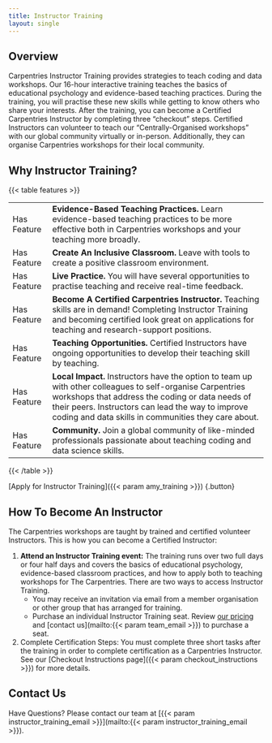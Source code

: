 ```yaml
---
title: Instructor Training
layout: single
---
```



## Overview 

Carpentries Instructor Training provides strategies to teach coding and data workshops. Our 16-hour interactive training teaches the basics of educational psychology and evidence-based teaching practices. During the training, you will practise these new skills while getting to know others who share your interests. After the training, you can become a Certified Carpentries Instructor by completing three “checkout” steps. Certified Instructors can volunteer to teach our “Centrally-Organised workshops” with our global community virtually or in-person. Additionally, they can organise Carpentries workshops for their local community.

## Why Instructor Training?


{{< table features >}}
<table>
    <tr>
        <td>Has Feature</td>
        <td><b>Evidence-Based Teaching Practices.</b> Learn evidence-based teaching practices to be more effective both in Carpentries workshops and your teaching more broadly.</td>
    </tr>
    <tr>
        <td>Has Feature</td>
        <td><b>Create An Inclusive Classroom.</b> Leave with tools to create a positive classroom environment.</td>
    </tr>
    <tr>
        <td>Has Feature</td>
        <td><b>Live Practice.</b> You will have several opportunities to practise teaching and receive real-time feedback.</td>
    </tr>
    <tr>
        <td>Has Feature</td>
        <td><b>Become A Certified Carpentries Instructor.</b> Teaching skills are in demand! Completing Instructor Training and becoming certified look great on applications for teaching and research-support positions.</td>
    </tr>   
    <tr>
        <td>Has Feature</td>
        <td><b>Teaching Opportunities.</b> Certified Instructors have ongoing opportunities to develop their teaching skill by teaching.</td>
    </tr>   
    <tr>
        <td>Has Feature</td>
        <td><b>Local Impact.</b> Instructors have the option to team up with other colleagues to self-organise Carpentries workshops that address the coding or data needs of their peers. Instructors can lead the way to improve coding and data skills in communities they care about.</td>
    </tr>   
    <tr>
        <td>Has Feature</td>
        <td><b>Community.</b> Join a global community of like-minded professionals passionate about teaching coding and data science skills.</td>
    </tr>   


</table>
{{< /table >}}

[Apply for Instructor Training]({{< param amy_training >}})
{.button}

## How To Become An Instructor

The Carpentries workshops are taught by trained and certified volunteer Instructors. This is how you can become a Certified Instructor:

1. **Attend an Instructor Training event:** The training runs over two full days or four half days and covers the basics of educational psychology, evidence-based classroom practices, and how to apply both to teaching workshops for The Carpentries. There are two ways to access Instructor Training. 
    - You may receive an invitation via email from a member organisation or other group that has arranged for training.
    - Purchase an individual Instructor Training seat. Review [our pricing](/support/pricing#instructor-training-pricing) and  [contact us](mailto:{{< param team_email >}}) to purchase a seat.
1. Complete Certification Steps: You must complete three short tasks after the training in order to complete certification as a Carpentries Instructor. See our [Checkout Instructions page]({{< param checkout_instructions >}}) for more details.

## Contact Us

Have Questions? Please contact our team at [{{< param instructor_training_email >}}](mailto:{{< param instructor_training_email >}}).